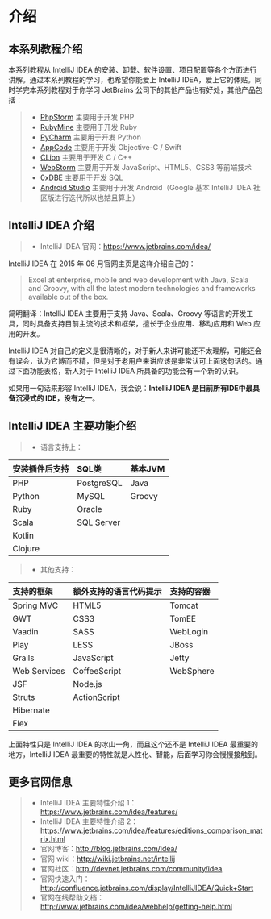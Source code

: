 # 介绍

## 本系列教程介绍

本系列教程从 IntelliJ IDEA 的安装、卸载、软件设置、项目配置等各个方面进行讲解。通过本系列教程的学习，也希望你能爱上 IntelliJ IDEA，爱上它的体贴。同时学完本系列教程对于你学习 JetBrains 公司下的其他产品也有好处，其他产品包括：

> * [PhpStorm](http://www.jetbrains.com/phpstorm/ "PhpStorm 主要用于开发 PHP") 主要用于开发 PHP
> * [RubyMine](http://www.jetbrains.com/ruby/ "RubyMine 主要用于开发 Ruby") 主要用于开发 Ruby
> * [PyCharm](http://www.jetbrains.com/pycharm/ "PyCharm 主要用于开发 Python") 主要用于开发 Python
> * [AppCode](http://www.jetbrains.com/objc/ "AppCode 主要用于开发 Objective-C") 主要用于开发 Objective-C / Swift
> * [CLion](http://www.jetbrains.com/clion/ "CLion 主要用于开发 C/C++") 主要用于开发 C / C++
> * [WebStorm](http://www.jetbrains.com/webstorm/ "WebStorm 主要用于开发 JavaScript 等前端技术") 主要用于开发 JavaScript、HTML5、CSS3 等前端技术
> * [0xDBE](http://www.jetbrains.com/dbe/ "0xDBE 主要用于开发 SQL") 主要用于开发 SQL
> * [Android Studio](http://developer.android.com/tools/studio/ "Android Studio 主要用于开发 Android") 主要用于开发 Android（Google 基本 IntelliJ IDEA 社区版进行迭代所以也姑且算上）


## IntelliJ IDEA 介绍

> * IntelliJ IDEA 官网：<https://www.jetbrains.com/idea/>

IntelliJ IDEA 在 2015 年 06 月官网主页是这样介绍自己的：

> Excel at enterprise, mobile and web development with Java, Scala and Groovy, with all the latest modern technologies and frameworks available out of the box.

简明翻译：IntelliJ IDEA 主要用于支持 Java、Scala、Groovy 等语言的开发工具，同时具备支持目前主流的技术和框架，擅长于企业应用、移动应用和 Web 应用的开发。

IntelliJ IDEA 对自己的定义是很清晰的，对于新人来讲可能还不太理解，可能还会有误会，认为它博而不精，但是对于老用户来讲应该是非常认可上面这句话的。通过下面功能表格，新人对于 IntelliJ IDEA 所具备的功能会有一个新的认识。

如果用一句话来形容 IntelliJ IDEA，我会说：**IntelliJ IDEA 是目前所有IDE中最具备沉浸式的 IDE，没有之一**。

## IntelliJ IDEA 主要功能介绍

> * 语言支持上：

|安装插件后支持    |SQL类       |基本JVM        |
|:-----------------|:----------|:--------------|
|PHP               |PostgreSQL |Java           |
|Python            |MySQL      |Groovy         |
|Ruby              |Oracle     |               |
|Scala             |SQL Server |               |
|Kotlin            |           |               |
|Clojure           |           |               |

> * 其他支持：

| 支持的框架     | 额外支持的语言代码提示 | 支持的容器 |
|:--------------|:--------------------|:----------|
|Spring MVC     |HTML5         |Tomcat     |
|GWT            |CSS3          |TomEE      |
|Vaadin         |SASS          |WebLogin   |
|Play           |LESS          |JBoss      |
|Grails         |JavaScript    |Jetty      |
|Web Services   |CoffeeScript  |WebSphere  |
|JSF            |Node.js       |           |
|Struts         |ActionScript  |           |
|Hibernate      |              |           |
|Flex           |              |           |

上面特性只是 IntelliJ IDEA 的冰山一角，而且这个还不是 IntelliJ IDEA 最重要的地方，IntelliJ IDEA 最重要的特性就是人性化、智能，后面学习你会慢慢接触到。

## 更多官网信息

> * IntelliJ IDEA 主要特性介绍 1：<https://www.jetbrains.com/idea/features/>
> * IntelliJ IDEA 主要特性介绍 2：<https://www.jetbrains.com/idea/features/editions_comparison_matrix.html>
> * 官网博客：<http://blog.jetbrains.com/idea/>
> * 官网 wiki：<http://wiki.jetbrains.net/intellij>
> * 官网社区：<http://devnet.jetbrains.com/community/idea>
> * 官网快速入门：<http://confluence.jetbrains.com/display/IntelliJIDEA/Quick+Start>
> * 官网在线帮助文档：<http://www.jetbrains.com/idea/webhelp/getting-help.html>

